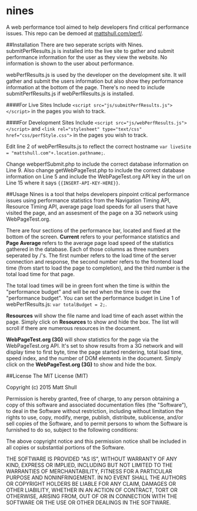 # nines
A web performance tool aimed to help developers find critical performance issues.
This repo can be demoed at [mattshull.com/perf/](http://www.mattshull.com/perf/).
 
 
 
 
 
##Installation
There are two seperate scripts with Nines.  submitPerfResults.js is installed into the live site to gather and submit performance information for the user as they view the website.  No information is shown to the user about performance.

webPerfResults.js is used by the developer on the development site.  It will gather and submit the users information but also show they performance information at the bottom of the page.  There's no need to include submitPerfResults.js if webPerfResults.js is installed.

####For Live Sites
Include `<script src="js/submitPerfResults.js"></script>` in the pages you wish to track.

####For Development Sites
Include `<script src="js/webPerfResults.js"></script>` and `<link rel="stylesheet" type="text/css" href="css/perfStyle.css">`  in the pages you wish to track.  

Edit line 2 of webPerfResults.js to reflect the correct hostname `var liveSite = "mattshull.com"+.location.pathname;`.

Change webperfSubmit.php to include the correct database information on Line 9.  Also change getWebPageTest.php to include the correct database information on Line 5 and include the WebPageTest.org API key in the url on Line 15 where it says `{{INSERT-API-KEY-HERE}}`.



##Usage
Nines is a tool that helps developers pinpoint critical performance issues using performance statistics from the Navigation Timing API, Resource Timing API, average page load speeds for all users that have visited the page, and an assesment of the page on a 3G network using WebPageTest.org.

There are four sections of the performance bar, located and fixed at the bottom of the screen.  **Current** refers to your performance statistics and **Page Average** refers to the average page load speed of the statistics gathered in the database.  Each of those columns as three numbers seperated by /'s.  The first number refers to the load time of the server connection and response, the second number refers to the frontend load time (from start to load the page to completion), and the third number is the total load time for that page.

The total load times will be in green font when the time is within the "performance budget" and will be red when the time is over the "performance budget".  You can set the performance budget in Line 1 of webPerfResults.js: `var totalBudget = 2;`.

**Resources** will show the file name and load time of each asset within the page.  Simply click on **Resources** to show and hide the box.  The list will scroll if there are numerous resources in the document.

**WebPageTest.org (3G)** will show statistics for the page via the WebPageTest.org API.  It's set to show results from a 3G network and will display time to first byte, time the page started rendering, total load time, speed index, and the number of DOM elements in the document.  Simply click on the **WebPageTest.org (3G)** to show and hide the box.
 
 
 
 
##License
The MIT License (MIT)

Copyright (c) 2015 Matt Shull

Permission is hereby granted, free of charge, to any person obtaining a copy
of this software and associated documentation files (the "Software"), to deal
in the Software without restriction, including without limitation the rights
to use, copy, modify, merge, publish, distribute, sublicense, and/or sell
copies of the Software, and to permit persons to whom the Software is
furnished to do so, subject to the following conditions:

The above copyright notice and this permission notice shall be included in all
copies or substantial portions of the Software.

THE SOFTWARE IS PROVIDED "AS IS", WITHOUT WARRANTY OF ANY KIND, EXPRESS OR
IMPLIED, INCLUDING BUT NOT LIMITED TO THE WARRANTIES OF MERCHANTABILITY,
FITNESS FOR A PARTICULAR PURPOSE AND NONINFRINGEMENT. IN NO EVENT SHALL THE
AUTHORS OR COPYRIGHT HOLDERS BE LIABLE FOR ANY CLAIM, DAMAGES OR OTHER
LIABILITY, WHETHER IN AN ACTION OF CONTRACT, TORT OR OTHERWISE, ARISING FROM,
OUT OF OR IN CONNECTION WITH THE SOFTWARE OR THE USE OR OTHER DEALINGS IN THE
SOFTWARE.
